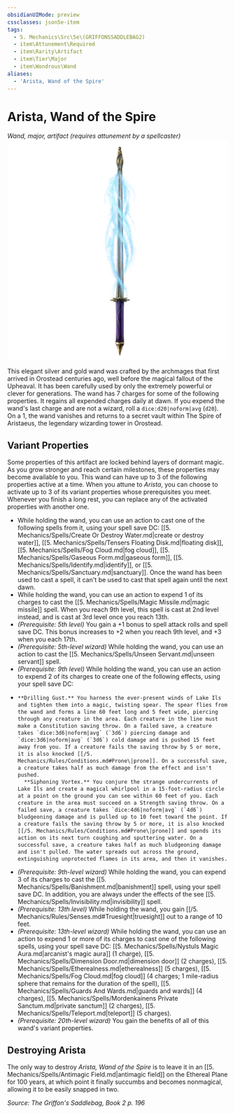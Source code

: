 ```yaml
---
obsidianUIMode: preview
cssclasses: json5e-item
tags:
  - 5. Mechanics\Src\5e\(GRIFFONSSADDLEBAG2)
  - item\Attunement\Required
  - item\Rarity\Artifact
  - item\Tier\Major
  - item\Wondrous\Wand
aliases:
  - 'Arista, Wand of the Spire'
---
```

# Arista, Wand of the Spire
*Wand, major, artifact (requires attunement by a spellcaster)*  
![](https://raw.githubusercontent.com/TheGiddyLimit/homebrew-img/main/img/GriffonsSaddlebag2/Items/Arista-Wand-of-the-Spire.webp#right)  


This elegant silver and gold wand was crafted by the archmages that first arrived in Orostead centuries ago, well before the magical fallout of the Upheaval. It has been carefully used by only the extremely powerful or clever for generations. The wand has 7 charges for some of the following properties. It regains all expended charges daily at dawn. If you expend the wand's last charge and are not a wizard, roll a `dice:d20|noform|avg` (`d20`). On a 1, the wand vanishes and returns to a secret vault within The Spire of Aristaeus, the legendary wizarding tower in Orostead.

## Variant Properties

Some properties of this artifact are locked behind layers of dormant magic. As you grow stronger and reach certain milestones, these properties may become available to you. This wand can have up to 3 of the following properties active at a time. When you attune to *Arista*, you can choose to activate up to 3 of its variant properties whose prerequisites you meet. Whenever you finish a long rest, you can replace any of the activated properties with another one.

- While holding the wand, you can use an action to cast one of the following spells from it, using your spell save DC: [[5. Mechanics/Spells/Create Or Destroy Water.md\|create or destroy water]], [[5. Mechanics/Spells/Tensers Floating Disk.md\|floating disk]], [[5. Mechanics/Spells/Fog Cloud.md\|fog cloud]], [[5. Mechanics/Spells/Gaseous Form.md\|gaseous form]], [[5. Mechanics/Spells/Identify.md\|identify]], or [[5. Mechanics/Spells/Sanctuary.md\|sanctuary]]. Once the wand has been used to cast a spell, it can't be used to cast that spell again until the next dawn.  
- While holding the wand, you can use an action to expend 1 of its charges to cast the [[5. Mechanics/Spells/Magic Missile.md\|magic missile]] spell. When you reach 9th level, this spell is cast at 2nd level instead, and is cast at 3rd level once you reach 13th.  
- *(Prerequisite: 5th level)* You gain a +1 bonus to spell attack rolls and spell save DC. This bonus increases to +2 when you reach 9th level, and +3 when you each 17th.  
- *(Prerequisite: 5th-level wizard)* While holding the wand, you can use an action to cast the [[5. Mechanics/Spells/Unseen Servant.md\|unseen servant]] spell.  
- *(Prerequisite: 9th level)* While holding the wand, you can use an action to expend 2 of its charges to create one of the following effects, using your spell save DC:  
-     **Drilling Gust.** You harness the ever-present winds of Lake Ils and tighten them into a magic, twisting spear. The spear flies from the wand and forms a line 60 feet long and 5 feet wide, piercing through any creature in the area. Each creature in the line must make a Constitution saving throw. On a failed save, a creature takes `dice:3d6|noform|avg` (`3d6`) piercing damage and `dice:3d6|noform|avg` (`3d6`) cold damage and is pushed 15 feet away from you. If a creature fails the saving throw by 5 or more, it is also knocked [[/5. Mechanics/Rules/Conditions.md#Prone\|prone]]. On a successful save, a creature takes half as much damage from the effect and isn't pushed.    
        **Siphoning Vortex.** You conjure the strange undercurrents of Lake Ils and create a magical whirlpool in a 15-foot-radius circle at a point on the ground you can see within 60 feet of you. Each creature in the area must succeed on a Strength saving throw. On a failed save, a creature takes `dice:4d6|noform|avg` (`4d6`) bludgeoning damage and is pulled up to 10 feet toward the point. If a creature fails the saving throw by 5 or more, it is also knocked [[/5. Mechanics/Rules/Conditions.md#Prone\|prone]] and spends its action on its next turn coughing and sputtering water. On a successful save, a creature takes half as much bludgeoning damage and isn't pulled. The water spreads out across the ground, extinguishing unprotected flames in its area, and then it vanishes.    
- *(Prerequisite: 9th-level wizard)* While holding the wand, you can expend 3 of its charges to cast the [[5. Mechanics/Spells/Banishment.md\|banishment]] spell, using your spell save DC. In addition, you are always under the effects of the see [[5. Mechanics/Spells/Invisibility.md\|invisibility]] spell.  
- *(Prerequisite: 13th level)* While holding the wand, you gain [[/5. Mechanics/Rules/Senses.md#Truesight\|truesight]] out to a range of 10 feet.  
- *(Prerequisite: 13th-level wizard)* While holding the wand, you can use an action to expend 1 or more of its charges to cast one of the following spells, using your spell save DC: [[5. Mechanics/Spells/Nystuls Magic Aura.md\|arcanist's magic aura]] (1 charge), [[5. Mechanics/Spells/Dimension Door.md\|dimension door]] (2 charges), [[5. Mechanics/Spells/Etherealness.md\|etherealness]] (5 charges), [[5. Mechanics/Spells/Fog Cloud.md\|fog cloud]] (4 charges; 1 mile-radius sphere that remains for the duration of the spell), [[5. Mechanics/Spells/Guards And Wards.md\|guards and wards]] (4 charges), [[5. Mechanics/Spells/Mordenkainens Private Sanctum.md\|private sanctum]] (2 charges), [[5. Mechanics/Spells/Teleport.md\|teleport]] (5 charges).  
- *(Prerequisite: 20th-level wizard)* You gain the benefits of all of this wand's variant properties.  

## Destroying Arista

The only way to destroy *Arista, Wand of the Spire* is to leave it in an [[5. Mechanics/Spells/Antimagic Field.md\|antimagic field]] on the Ethereal Plane for 100 years, at which point it finally succumbs and becomes nonmagical, allowing it to be easily snapped in two.

*Source: The Griffon's Saddlebag, Book 2 p. 196*
